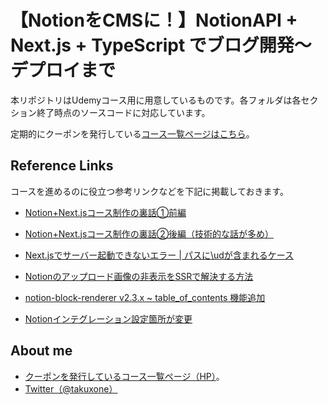 # 【NotionをCMSに！】NotionAPI + Next.js + TypeScript でブログ開発〜デプロイまで


本リポジトリはUdemyコース用に用意しているものです。各フォルダは各セクション終了時点のソースコードに対応しています。

<!-- コースURLは[こちら](https://www.udemy.com/course/notion-next-blog/?referralCode=A392C2F8686D2BF90F61)。-->


定期的にクーポンを発行している[コース一覧ページはこちら](https://www.takux.one)。


## Reference Links

コースを進めるのに役立つ参考リンクなどを下記に掲載しておきます。

* [Notion+Next.jsコース制作の裏話①前編](https://www.rabbitriver.page/ja/notion-next-blog-insidestory1)

* [Notion+Next.jsコース制作の裏話②後編（技術的な話が多め）](https://www.rabbitriver.page/ja/notion-next-blog-insidestory2)

* [Next.jsでサーバー起動できないエラー | パスに\udが含まれるケース](https://www.rabbitriver.page/ja/include-ud-error)

* [Notionのアップロード画像の非表示をSSRで解決する方法](https://www.rabbitriver.page/ja/notion-uploaded-image-ssr)

* [notion-block-renderer v2.3.x ~ table_of_contents 機能追加](https://www.rabbitriver.page/ja/tableofcontents-block)

* [Notionインテグレーション設定箇所が変更](https://www.rabbitriver.page/ja/notion-connect)


## About me

- [クーポンを発行しているコース一覧ページ（HP）](https://www.takux.one/)。
- [Twitter（@takuxone）](https://twitter.com/takuxone)

